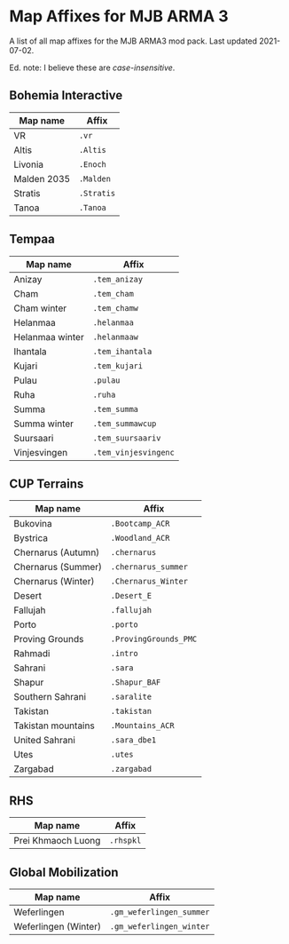 # Map Affixes for MJB ARMA 3
A list of all map affixes for the MJB ARMA3 mod pack. Last updated 2021-07-02.

Ed. note: I believe these are *case-insensitive*.

## Bohemia Interactive
| Map name | Affix |
| - | - |
| VR | `.vr`
| Altis | `.Altis`
| Livonia | `.Enoch`
| Malden 2035 | `.Malden`
| Stratis | `.Stratis`
| Tanoa | `.Tanoa`

## Tempaa

| Map name | Affix
|- |-
|Anizay| `.tem_anizay`
|Cham| `.tem_cham`
|Cham winter| `.tem_chamw`
|Helanmaa| `.helanmaa`
|Helanmaa winter| `.helanmaaw`
|Ihantala| `.tem_ihantala`
|Kujari| `.tem_kujari`
|Pulau| `.pulau`
|Ruha| `.ruha`
|Summa| `.tem_summa`
|Summa winter| `.tem_summawcup`
|Suursaari| `.tem_suursaariv`
|Vinjesvingen| `.tem_vinjesvingenc`

## CUP Terrains
| Map name | Affix
|- |-
|Bukovina| `.Bootcamp_ACR`
|Bystrica| `.Woodland_ACR`
|Chernarus (Autumn)| `.chernarus`
|Chernarus (Summer)| `.chernarus_summer`
|Chernarus (Winter)| `.Chernarus_Winter`
|Desert| `.Desert_E`
|Fallujah| `.fallujah`
|Porto| `.porto`
|Proving Grounds| `.ProvingGrounds_PMC`
|Rahmadi| `.intro`
|Sahrani|`.sara`
|Shapur|`.Shapur_BAF`
|Southern Sahrani|`.saralite`
|Takistan|`.takistan`
|Takistan mountains|`.Mountains_ACR`
|United Sahrani|`.sara_dbe1`
|Utes|`.utes`
|Zargabad|`.zargabad`

## RHS
| Map name | Affix
|- |-
|Prei Khmaoch Luong| `.rhspkl`

## Global Mobilization
| Map name | Affix
|- |-
|Weferlingen| `.gm_weferlingen_summer`
|Weferlingen (Winter)|`.gm_weferlingen_winter`

